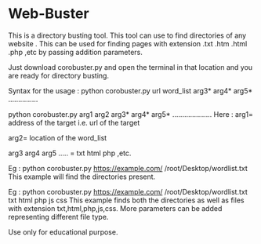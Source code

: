 # Web-Buster
This is a directory busting tool. This tool can use to find directories of any website . This can be used for finding pages with extension .txt .htm .html .php ,etc by passing addition parameters.

Just download corobuster.py and open the terminal in that location and you are ready for directory busting.

Syntax for the usage :
 python corobuster.py  url  word_list arg3* arg4* arg5* ...............

 python corobuster.py arg1 arg2 arg3* arg4* arg5* .................... 
Here : arg1= address of the target i.e. url of the target

arg2= location of the word_list

arg3 arg4 arg5 ..... = txt html php ,etc.

  Eg : python corobuster.py https://example.com/  /root/Desktop/wordlist.txt 
This example will find the directories present.

Eg :  python corobuster.py https://example.com/  /root/Desktop/wordlist.txt  txt html php js css 
This example finds both the directories as well as files with extension txt,html,php,js,css. More parameters can be added representing different file type.

Use only for educational purpose.

